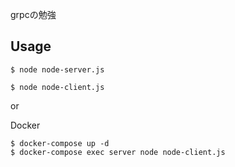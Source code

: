 grpcの勉強

## Usage

```
$ node node-server.js
```

```
$ node node-client.js
```

or

Docker

```
$ docker-compose up -d
$ docker-compose exec server node node-client.js
```